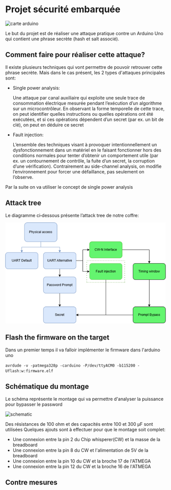 # Projet sécurité embarquée

![carte arduino](img/arduino.avif)

Le but du projet est de réaliser une attaque pratique contre un Arduino Uno qui contient une phrase secrète (hash et salt associé). 

## Comment faire pour réaliser cette attaque?

Il existe plusieurs techniques qui vont permettre de pouvoir retrouver cette phrase secrète. Mais dans le cas présent, les 2 types d'attaques principales sont:

- Single power analysis:
  
  Une attaque par canal auxiliaire qui exploite une seule trace de consommation électrique mesurée pendant l’exécution d’un algorithme sur un microcontrôleur.
  En observant la forme temporelle de cette trace, on peut identifier quelles instructions ou quelles opérations ont été exécutées,
  et si ces opérations dépendent d’un secret (par ex. un bit de clé), on peut en déduire ce secret

- Fault injection:
  
  L’ensemble des techniques visant à provoquer intentionnellement un dysfonctionnement dans un matériel en le faisant fonctionner hors des conditions normales
  pour tenter d’obtenir un comportement utile (par ex. un contournement de contrôle, la fuite d’un secret, la corruption d’une vérification).
  Contrairement au side-channel analysis, on modifie l’environnement pour forcer une défaillance, pas seulement on l’observe.

Par la suite on va utiliser le concept de single power analysis

## Attack tree

Le diagramme ci‑dessous présente l’attack tree de notre coffre:

![attack tree](img/Diagramme.drawio.png)

## Flash the firmware on the target

Dans un premier temps il va falloir implémenter le firmware dans l'arduino uno

```avrdude -v -patmega328p -carduino -P/dev/ttyACM0 -b115200 -Uflash:w:firmware.elf```

## Schématique du montage

Le schéma représente le montage qui va permettre d'analyser la puissance pour bypasser le password

![schematic](img/schematic.png)

Des résistances de 100 ohm et des capacités entre 100 et 300 µF sont utilisées
Quelques ajouts sont à effectuer pour que le montage soit complet:
- Une connexion entre la pin 2 du Chip whisperer(CW) et la masse de la breadboard
- Une connexion entre la pin 8 du CW et l'alimentation de 5V de la breadboard
- Une connexion entre la pin 10 du CW et la broche 17 de l'ATMEGA
- Une connexion entre la pin 12 du CW et la broche 16 de l'ATMEGA

## Contre mesures


